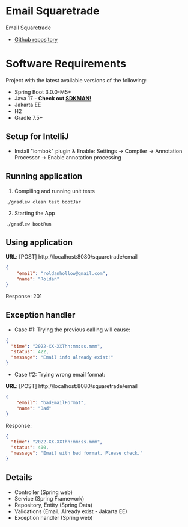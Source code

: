 Email Squaretrade 
================  

Email Squaretrade

- [Github repository](https://github.com/roldanwilfrido/email)


# Software Requirements

Project with the latest available versions of the following:

* Spring Boot 3.0.0-M5+
* Java 17 - **Check out [SDKMAN!](https://sdkman.io/)**
* Jakarta EE
* H2
* Gradle 7.5+


## Setup for IntelliJ

* Install "lombok" plugin & Enable: Settings -> Compiler -> Annotation Processor -> Enable annotation processing


## Running application

1. Compiling and running unit tests
```
./gradlew clean test bootJar
```
2. Starting the App
```
./gradlew bootRun
```

## Using application

<b>URL</b>: [POST] http://localhost:8080/squaretrade/email
```json
{
    "email": "roldanhollow@gmail.com",
    "name": "Roldan"
}
```
Response: 201

## Exception handler

* Case #1: Trying the previous calling will cause:

```json
{
  "time": "2022-XX-XXThh:mm:ss.mmm",
  "status": 422,
  "message": "Email info already exist!"
}
```

* Case #2: Trying wrong email format:

<b>URL</b>: [POST] http://localhost:8080/squaretrade/email
```json
{
    "email": "badEmailFormat",
    "name": "Bad"
}
```
Response:
```json
{
  "time": "2022-XX-XXThh:mm:ss.mmm",
  "status": 400,
  "message": "Email with bad format. Please check."
}
```

## Details

* Controller (Spring web)
* Service (Spring Framework)
* Repository, Entity (Spring Data)
* Validations (Email, Already exist - Jakarta EE) 
* Exception handler (Spring web)
